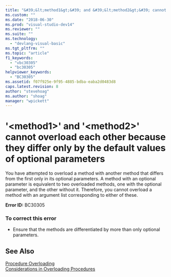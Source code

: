 ```yaml
---
title: "&#39;&lt;method1&gt;&#39; and &#39;&lt;method2&gt;&#39; cannot overload each other because they differ only by the default values of optional parameters | Microsoft Docs"
ms.custom: ""
ms.date: "2018-06-30"
ms.prod: "visual-studio-dev14"
ms.reviewer: ""
ms.suite: ""
ms.technology: 
  - "devlang-visual-basic"
ms.tgt_pltfrm: ""
ms.topic: "article"
f1_keywords: 
  - "vbc30305"
  - "bc30305"
helpviewer_keywords: 
  - "BC30305"
ms.assetid: f07f925e-9f95-4885-bdba-eaba2d0483d8
caps.latest.revision: 8
author: "stevehoag"
ms.author: "shoag"
manager: "wpickett"
---
```

# &#39;&lt;method1&gt;&#39; and &#39;&lt;method2&gt;&#39; cannot overload each other because they differ only by the default values of optional parameters
You have attempted to overload a method with another method that differs from the first only in its optional parameters. A method with an optional parameter is equivalent to two overloaded methods, one with the optional parameter, and the other without it. Therefore, you cannot overload a method with an argument list corresponding to either of these.  
  
 **Error ID:** BC30305  
  
### To correct this error  
  
-   Ensure that the methods are differentiated by more than only optional parameters.  
  
## See Also  
 [Procedure Overloading](http://msdn.microsoft.com/library/fbc7fb18-e3b2-48b6-b554-64c00ed09d2a)   
 [Considerations in Overloading Procedures](http://msdn.microsoft.com/library/a2001248-10d0-42c5-b0ce-eeedc987319f)